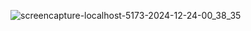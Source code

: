 ![screencapture-localhost-5173-2024-12-24-00_38_35](https://github.com/user-attachments/assets/c15a1453-9b7b-451f-a88d-5e73ed7e5019)
